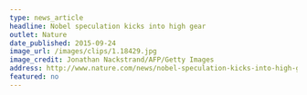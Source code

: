 ```yaml
---
type: news_article
headline: Nobel speculation kicks into high gear
outlet: Nature
date_published: 2015-09-24
image_url: /images/clips/1.18429.jpg
image_credit: Jonathan Nackstrand/AFP/Getty Images
address: http://www.nature.com/news/nobel-speculation-kicks-into-high-gear-1.18429
featured: no
---
```

